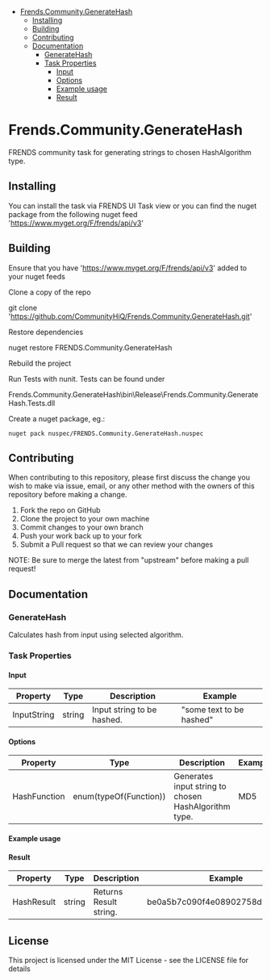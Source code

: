 - [Frends.Community.GenerateHash](#frends.community.generateHash)
   - [Installing](#installing)
   - [Building](#building)
   - [Contributing](#contributing)
   - [Documentation](#documentation)
     - [GenerateHash](#generateHash)
	 - [Task Properties](#taskproperties)
	   - [Input](#input)
	   - [Options](#options)
	   - [Example usage](#exampleusage)
	   - [Result](#result)

# Frends.Community.GenerateHash
FRENDS community task for generating strings to chosen HashAlgorithm type.

## Installing
You can install the task via FRENDS UI Task view or you can find the nuget package from the following nuget feed
'https://www.myget.org/F/frends/api/v3'

## Building
Ensure that you have 'https://www.myget.org/F/frends/api/v3' added to your nuget feeds

Clone a copy of the repo

git clone 'https://github.com/CommunityHiQ/Frends.Community.GenerateHash.git'

Restore dependencies

nuget restore FRENDS.Community.GenerateHash

Rebuild the project

Run Tests with nunit. Tests can be found under

Frends.Community.GenerateHash\bin\Release\Frends.Community.GenerateHash.Tests.dll

Create a nuget package, eg.:

`nuget pack nuspec/FRENDS.Community.GenerateHash.nuspec`

## Contributing
When contributing to this repository, please first discuss the change you wish to make via issue, email, or any other method with the owners of this repository before making a change.

1. Fork the repo on GitHub
2. Clone the project to your own machine
3. Commit changes to your own branch
4. Push your work back up to your fork
5. Submit a Pull request so that we can review your changes

NOTE: Be sure to merge the latest from "upstream" before making a pull request!

## Documentation

### GenerateHash

Calculates hash from input using selected algorithm.

### Task Properties

#### Input
| Property             | Type                 | Description                          | Example |
| ---------------------| ---------------------| ------------------------------------ | ----- |
| InputString  | string | Input string to be hashed. | "some text to be hashed"|

#### Options
| Property             | Type                 | Description                          | Example |
| ---------------------| ---------------------| ------------------------------------ | ----- |
| HashFunction  | enum(typeOf(Function)) | Generates input string to chosen HashAlgorithm type. | MD5|

#### Example usage

#### Result
| Property             | Type                 | Description                          | Example |
| ---------------------| ---------------------| ------------------------------------ | ----- |
| HashResult| string  | Returns Result string. |be0a5b7c090f4e08902758d79cf1c9d2 |

## License
This project is licensed under the MIT License - see the LICENSE file for details